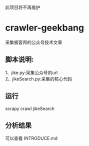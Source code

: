 此项目将不再维护   

# crawler-geekbang
采集极客邦的公众号技术文章

## 脚本说明:
1、jike.py:采集公众号的url   
2、jikeSearch.py:采集的核心代码

## 运行
scrapy crawl jikeSearch

## 分析结果  
可以查看 INTRODUCE.md